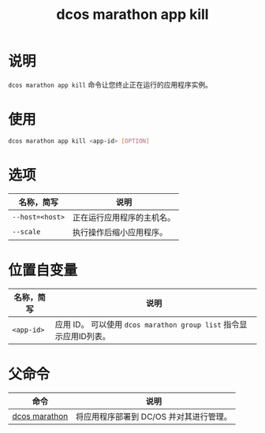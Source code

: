﻿---
layout: layout.pug
navigationTitle: dcos marathon app kill
title: dcos marathon app kill
menuWeight: 2
excerpt: 终止活动应用程序实例

enterprise: false
---


# 说明
`dcos marathon app kill` 命令让您终止正在运行的应用程序实例。

# 使用

```bash
dcos marathon app kill <app-id> [OPTION]
```

# 选项

| 名称，简写 | 说明 |
|---------|-------------|
| `--host=<host>` | 正在运行应用程序的主机名。|
| `--scale` | 执行操作后缩小应用程序。|

# 位置自变量

| 名称，简写 | 说明 |
|---------|-------------|
| `<app-id>`   |   应用 ID。 可以使用 `dcos marathon group list` 指令显示应用ID列表。|

# 父命令

| 命令 | 说明 |
|---------|-------------|
| [dcos marathon](/cn/1.11/cli/command-reference/dcos-marathon/) | 将应用程序部署到 DC/OS 并对其进行管理。|

